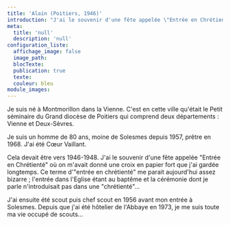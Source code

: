 ```yaml
---
title: 'Alain (Poitiers, 1946)'
introduction: "J'ai le souvenir d'une fête appelée \"Entrée en Chrétienté\" où on m'avait donné une croix en papier fort que j'ai gardée longtemps. Ce terme d'\"entrée en chrétienté\" me parait aujourd'hui assez bizarre"
meta:
  title: 'null'
  description: 'null'
configuration_liste:
  affichage_image: false
  image_path:
  blocTexte:
  publication: true
  texte:
  couleur: bleu
module_images:
---
```



Je suis né à Montmorillon dans la Vienne. C'est en cette ville qu'était le Petit séminaire du Grand diocèse de Poitiers qui comprend deux départements : Vienne et Deux-Sèvres.

Je suis un homme de 80 ans, moine de Solesmes depuis 1957, prêtre en 1968. J'ai été Cœur Vaillant.

Cela devait être vers 1946-1948. J'ai le souvenir d'une fête appelée "Entrée en Chrétienté" où on m'avait donné une croix en papier fort que j'ai gardée longtemps. Ce terme d'"entrée en chrétienté" me parait aujourd'hui assez bizarre ; l'entrée dans l'Eglise étant au baptême et la cérémonie dont je parle n'introduisait pas dans une "chrétienté"…

J'ai ensuite été scout puis chef scout en 1956 avant mon entrée à Solesmes. Depuis que j'ai été hôtelier de l'Abbaye en 1973, je me suis toute ma vie occupé de scouts…